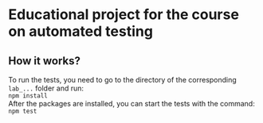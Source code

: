 # Educational project for the course on automated testing

## How it works?

To run the tests, you need to go to the directory of the corresponding `lab_...` folder and run:  
 `npm install`  
  After the packages are installed, you can start the tests with the command:  
 `npm test`
